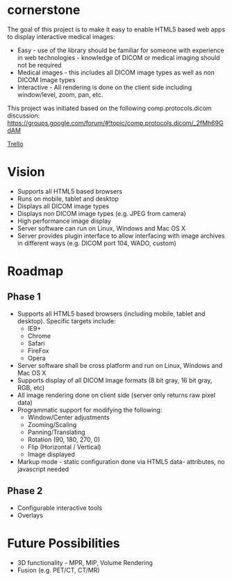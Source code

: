 cornerstone
===========

The goal of this project is to make it easy to enable HTML5 based web apps to display interactive medical images:

 * Easy - use of the library should be familiar for someone with experience in web technologies - knowledge of DICOM
or medical imaging should not be required
 * Medical images - this includes all DICOM image types as well as non DICOM Image types
 * Interactive - All rendering is done on the client side including window/level, zoom, pan, etc.

This project was initiated based on the following comp.protocols.dicom discussion:
https://groups.google.com/forum/#!topic/comp.protocols.dicom/_2fMh69GdAM

[Trello](https://trello.com/b/tGTDIyt4/cornerstone)

Vision
======
 * Supports all HTML5 based browsers
 * Runs on mobile, tablet and desktop
 * Displays all DICOM image types
 * Displays non DICOM image types (e.g. JPEG from camera)
 * High performance image display
 * Server software can run on Linux, Windows and Mac OS X
 * Server provides plugin interface to allow interfacing with image archives in different ways (e.g. DICOM port 104, WADO, custom)

Roadmap
========

Phase 1
-------
 * Supports all HTML5 based browsers (including mobile, tablet and desktop).  Specific targets include:
    * IE9+
    * Chrome
    * Safari
    * FireFox
    * Opera
 * Server software shall be cross platform and run on Linux, Windows and Mac OS X
 * Supports display of all DICOM Image formats (8 bit gray, 16 bit gray, RGB, etc)
 * All image rendering done on client side (server only returns raw pixel data)
 * Programmatic support for modifying the following:
    * Window/Center adjustments
    * Zooming/Scaling
    * Panning/Translating
    * Rotation (90, 180, 270, 0)
    * Flip (Horizontal / Vertical)
    * Image displayed
 * Markup mode - static configuration done via HTML5 data- attributes, no javascript needed

Phase 2
-------
 * Configurable interactive tools
 * Overlays

Future Possibilities
=================================
* 3D functionality - MPR, MIP, Volume Rendering
* Fusion (e.g. PET/CT, CT/MR)
